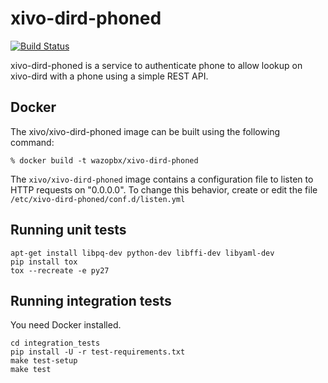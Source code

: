 xivo-dird-phoned
================

[![Build Status](https://travis-ci.org/xivo-pbx/xivo-dird-phoned.png?branch=master)](https://travis-ci.org/xivo-pbx/xivo-dird-phoned)

xivo-dird-phoned is a service to authenticate phone to allow lookup on
xivo-dird with a phone using a simple REST API.


Docker
------

The xivo/xivo-dird-phoned image can be built using the following command:

    % docker build -t wazopbx/xivo-dird-phoned

The `xivo/xivo-dird-phoned` image contains a configuration file to listen to
HTTP requests on "0.0.0.0". To change this behavior, create or edit the file
`/etc/xivo-dird-phoned/conf.d/listen.yml`


Running unit tests
------------------

```
apt-get install libpq-dev python-dev libffi-dev libyaml-dev
pip install tox
tox --recreate -e py27
```


Running integration tests
-------------------------

You need Docker installed.

```
cd integration_tests
pip install -U -r test-requirements.txt
make test-setup
make test
```
